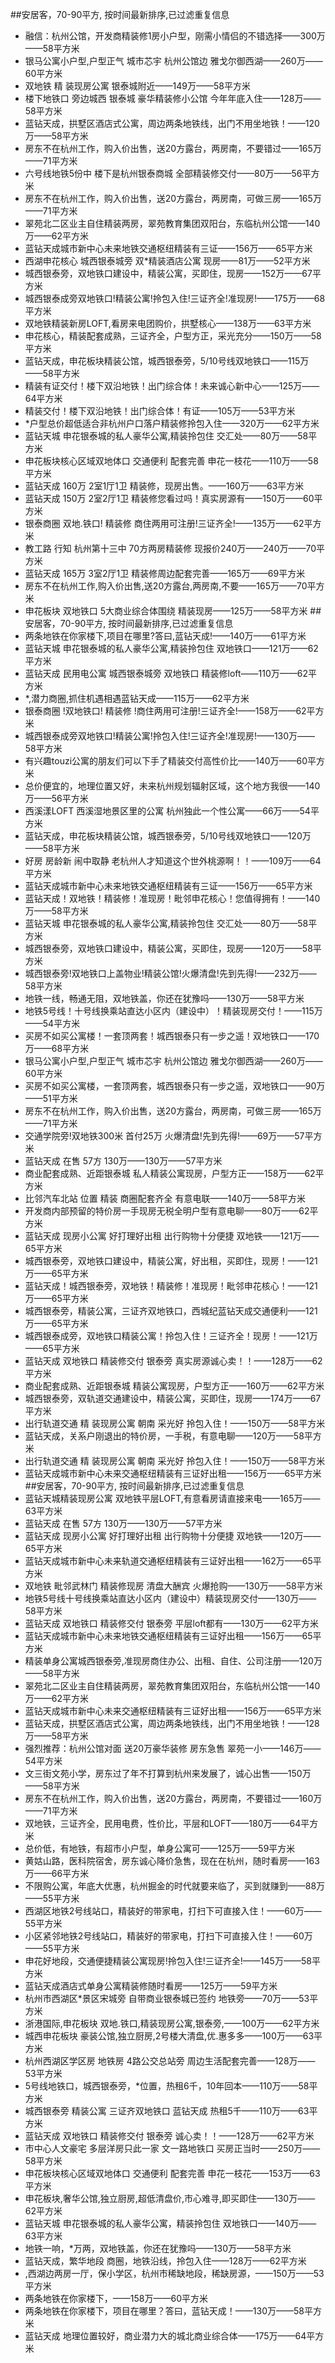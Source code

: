 ##安居客，70-90平方, 按时间最新排序,已过滤重复信息 
- 融信：杭州公馆，开发商精装修1房小户型，刚需小情侣的不错选择——300万——58平方米
- 银马公寓小户型,户型正气 城市芯宇 杭州公馆边 雅戈尔御西湖——260万——60平方米
- 双地铁 精 装现房公寓 银泰城附近——149万——58平方米
- 楼下地铁口 旁边城西 银泰城 豪华精装修小公馆 今年年底入住——128万——58平方米
- 蓝钻天成，拱墅区酒店式公寓，周边两条地铁线，出门不用坐地铁！——120万——58平方米
- 房东不在杭州工作，购入价出售，送20方露台，两房南，不要错过——165万——71平方米
- 六号线地铁5份中 楼下是杭州银泰商城 全部精装修交付——80万——56平方米
- 房东不在杭州工作，购入价出售，送20方露台，两房南，可做三房——165万——71平方米
- 翠苑北二区业主自住精装两房，翠苑教育集团双阳台，东临杭州公馆——140万——62平方米
- 蓝钻天成城市新中心未来地铁交通枢纽精装有三证——156万——65平方米
- 西湖申花核心 城西银泰城旁 双*精装酒店公寓 现房——81万——52平方米
- 城西银泰旁，双地铁口建设中，精装公寓，买即住，现房——152万——67平方米
- 城西银泰成旁双地铁口!精装公寓!拎包入住!三证齐全!准现房!——175万——68平方米
- 双地铁精装新房LOFT,看房来电团购价，拱墅核心——138万——63平方米
- 申花核心，精装配套成熟，三证齐全，户型方正，采光充分——150万——58平方米
- 蓝钻天成，申花板块精装公馆，城西银泰旁，5/10号线双地铁口——115万——58平方米
- 精装有证交付！楼下双沿地铁！出门综合体！未来诚心新中心——125万——64平方米
- 精装交付！楼下双沿地铁！出门综合体！有证——105万——53平方米
- *户型总价超低适合非杭州户口落户精装修拎包入住——320万——62平方米
- 蓝钻天城 申花银泰城的私人豪华公寓,精装拎包住 交汇处——80万——58平方米
- 申花板块核心区域双地体口 交通便利 配套完善 申花一枝花——110万——58平方米
- 蓝钻天成 160万 2室1厅1卫 精装修，现房出售。——160万——63平方米
- 蓝钻天成 150万 2室2厅1卫 精装修您看过吗！真实房源有——150万——60平方米
- 银泰商圈 双地.铁口! 精装修 商住两用可注册!三证齐全!——135万——62平方米
- 教工路 行知 杭州第十三中 70方两房精装修 现报价240万——240万——70平方米
- 蓝钻天成 165万 3室2厅1卫 精装修周边配套完善——165万——69平方米
- 房东不在杭州工作,购入价出售,送20方露台,两房南,不要——165万——70平方米
- 申花板块 双地铁口 5大商业综合体围绕 精装现房——125万——58平方米
##安居客，70-90平方, 按时间最新排序,已过滤重复信息 
- 两条地铁在你家楼下,项目在哪里?答曰,蓝钻天成!——140万——61平方米
- 蓝钻天城 申花银泰城的私人豪华公寓,精装拎包住 双地铁口——121万——62平方米
- 蓝钻天成 民用电公寓 城西银泰城旁 双地铁口 精装修loft——110万——62平方米
- *,潜力商圈,抓住机遇相遇蓝钻天成——115万——62平方米
- 银泰商圈 !双地铁口! 精装修 !商住两用可注册!三证齐全!——158万——62平方米
- 城西银泰成旁双地铁口!精装公寓!拎包入住!三证齐全!准现房!——130万——58平方米
- 有兴趣touzi公寓的朋友们可以下手了精装交付高性价比——140万——60平方米
- 总价便宜的，地理位置又好，未来杭州规划辐射区域，这个地方我很——140万——56平方米
- 西溪漾LOFT 西溪湿地景区里的公寓 杭州独此一个性公寓——66万——54平方米
- 蓝钻天成，申花板块精装公馆，城西银泰旁，5/10号线双地铁口——120万——58平方米
- 好房 房龄新 闹中取静 老杭州人才知道这个世外桃源啊！！——109万——64平方米
- 蓝钻天成城市新中心未来地铁交通枢纽精装有三证——156万——65平方米
- 蓝钻天成！双地铁！精装修！准现房！毗邻申花核心！您值得拥有！——140万——58平方米
- 蓝钻天城 申花银泰城的私人豪华公寓,精装拎包住 交汇处——80万——58平方米
- 城西银泰旁，双地铁口建设中，精装公寓，买即住，现房——120万——58平方米
- 城西银泰旁!双地铁口上盖物业!精装公馆!火爆清盘!先到先得!——232万——58平方米
- 地铁一线，畅通无阻，双地铁盖，你还在犹豫吗——130万——58平方米
- 地铁5号线！十号线换乘站直达小区内（建设中）！精装现房交付！——115万——54平方米
- 买房不如买公寓楼！一套顶两套！城西银泰只有一步之遥！双地铁口——170万——68平方米
- 银马公寓小户型,户型正气 城市芯宇 杭州公馆边 雅戈尔御西湖——260万——60平方米
- 买房不如买公寓楼，一套顶两套，城西银泰只有一步之遥，双地铁口——90万——51平方米
- 房东不在杭州工作，购入价出售，送20方露台，两房南，可做三房——165万——71平方米
- 交通学院旁!双地铁300米 首付25万 火爆清盘!先到先得!——69万——57平方米
- 蓝钻天成 在售 57方 130万——130万——57平方米
- 商业配套成熟、近距银泰城 私人精装公寓现房，户型方正——158万——62平方米
- 比邻汽车北站 位置 精装 商圈配套齐全 有意电联——140万——58平方米
- 开发商内部预留的特价房一手现房无税全明户型有意电聊——80万——62平方米
- 蓝钻天成 现房小公寓 好打理好出租 出行购物十分便捷 双地铁——121万——65平方米
- 城西银泰旁，双地铁口建设中，精装公寓，好出租，买即住，现房！——121万——65平方米
- 蓝钻天成！城西银泰旁，双地铁！精装修！准现房！毗邻申花核心！——121万——65平方米
- 城西银泰旁，精装公寓，三证齐双地铁口，西城纪蓝钻天成交通便利——121万——65平方米
- 城西银泰成旁，双地铁口精装公寓！拎包入住！三证齐全！现房！——121万——65平方米
- 蓝钻天成 双地铁口 精装修交付 银泰旁 真实房源诚心卖！！——128万——62平方米
- 商业配套成熟、近距银泰城 精装公寓现房，户型方正——160万——62平方米
- 城西银泰旁，双轨道交通建设中，精装公寓，买即住，现房——174万——67平方米
- 出行轨道交通 精 装现房公寓 朝南 采光好 拎包入住！——150万——58平方米
- 蓝钻天成，关系户刚退出的特价房，一手税，有意电聊——120万——58平方米
- 出行轨道交通  精 装现房公寓  朝南 采光好  拎包入住！——150万——58平方米
- 蓝钻天成城市新中心未来交通枢纽精装有三证好出租——156万——65平方米
##安居客，70-90平方, 按时间最新排序,已过滤重复信息 
- 蓝钻天城精装现房公寓 双地铁平层LOFT,有意看房请直接来电——165万——63平方米
- 蓝钻天成 在售 57方 130万——130万——57平方米
- 蓝钻天成 现房小公寓 好打理好出租 出行购物十分便捷 双地铁——120万——65平方米
- 蓝钻天成城市新中心未来轨道交通枢纽精装有三证好出租——162万——65平方米
- 双地铁 毗邻武林门 精装修现房 清盘大酬宾 火爆抢购——130万——58平方米
- 地铁5号线十号线换乘站直达小区内（建设中）精装现房交付——130万——58平方米
- 蓝钻天成 双地铁口 精装修交付 银泰旁 平层loft都有——130万——62平方米
- 蓝钻天成城市新中心未来地铁交通枢纽精装有三证好出租——156万——65平方米
- 精装单身公寓城西银泰旁,准现房商住办公、出租、自住、公司注册——120万——58平方米
- 翠苑北二区业主自住精装两房，翠苑教育集团双阳台，东临杭州公馆——140万——62平方米
- 蓝钻天成城市新中心未来交通枢纽精装有三证好出租——156万——65平方米
- 蓝钻天成，拱墅区酒店式公寓，周边两条地铁线，出门不用坐地铁！——128万——58平方米
- 强烈推荐：杭州公馆对面 送20万豪华装修 房东急售 翠苑一小——146万——54平方米
- 文三街文苑小学，房东过了年不打算到杭州来发展了，诚心出售——150万——58平方米
- 房东不在杭州工作，购入价出售，送20方露台，两房南，不要错过——160万——71平方米
- 双地铁，三证齐全，民用电费，性价比，平层和LOFT——180万——64平方米
- 总价低，有地铁，有超市小户型，单身公寓可——125万——59平方米
- 黄姑山路，医科院宿舍，房东诚心降价急售，现在在杭州，随时看房——163万——66平方米
- 不限购公寓，年底大优惠，杭州掘金的时代就要来临了，买到就赚到——88万——55平方米
- 西湖区地铁2号线站口，精装好的带家电，打扫下可直接入住！——60万——55平方米
- 小区紧邻地铁2号线站口，精装好的带家电，打扫下可直接入住！——60万——55平方米
- 申花好地段，交通便捷精装公寓现房!拎包入住!三证齐全!——145万——58平方米
- 蓝钻天成酒店式单身公寓精装修随时看房——125万——59平方米
- 杭州市西湖区*景区宋城旁 自带商业银泰城已签约 地铁旁——70万——53平方米
- 浙港国际,申花板块 双地.铁口,精装现房公寓,银泰旁,——100万——62平方米
- 城西申花板块 豪装公馆,独立厨房,2号楼大清盘,优.惠多多——100万——63平方米
- 杭州西湖区学区房 地铁房 4路公交总站旁 周边生活配套完善——128万——53平方米
- 5号线地铁口，城西银泰旁，*位置，热租6千，10年回本——110万——58平方米
- 城西银泰旁 精装公寓 三证齐双地铁口 蓝钻天成 热租5千——110万——63平方米
- 蓝钻天成 双地铁口 精装修交付 银泰旁 诚心卖！！——128万——62平方米
- 市中心人文豪宅 多层洋房只此一家 文一路地铁口 买房正当时——250万——58平方米
- 申花板块核心区域双地体口 交通便利 配套完善 申花一枝花——153万——63平方米
- 申花板块,奢华公馆,独立厨房,超低清盘价,市心难寻,即买即住——130万——62平方米
- 蓝钻天城 申花银泰城的私人豪华公寓，精装拎包住 双地铁口——140万——63平方米
- 地铁一响，*万两，双地铁盖，你还在犹豫吗——130万——58平方米
- 蓝钻天成，繁华地段 商圈，地铁沿线，拎包入住——128万——62平方米
- ,西湖边两房一厅，保小学区，杭州市稀缺地段，稀缺房源，——150万——53平方米
- 两条地铁在你家楼下，——158万——60平方米
- 两条地铁在你家楼下，项目在哪里？答曰，蓝钻天成！——130万——58平方米
- 蓝钻天成 地理位置较好，商业潜力大的城北商业综合体——175万——64平方米
